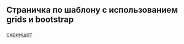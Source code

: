 ## Страничка по шаблону с использованием grids и bootstrap

[скриншот](https://prnt.sc/hs4myban0-i8)
